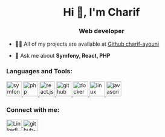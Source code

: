 <h1 align="center">Hi 👋, I'm Charif </h1>
<h3 align="center">Web developer</h3>

-   👨‍💻 All of my projects are available at [Github charif-ayouni](https://github.com/charif-ayouni)

-   💬 Ask me about **Symfony, React, PHP**

<h3 align="left">Languages and Tools:</h3>
<p align="left">
  <a href="https://www.symfony.com/" target="_blank">
		<img src="https://www.vectorlogo.zone/logos/symfony/symfony-icon.svg" alt="symfony" width="40" height="40"/>
	</a>
  <a href="https://www.php.com/" target="_blank">
		<img src="https://www.vectorlogo.zone/logos/php/php-icon.svg" alt="php" width="40" height="40"/>
	</a>
  <a href="https://fr.reactjs.org/" target="_blank">
		<img src="https://www.vectorlogo.zone/logos/reactjs/reactjs-icon.svg" alt="react.js" width="40" height="40"/>
	</a>
	<a href="https://github.com/" target="_blank">
		<img src="https://www.vectorlogo.zone/logos/github/github-tile.svg" alt="github" width="40" height="40"/>
	</a>
	<a href="https://www.docker.com/" target="_blank">
		<img src="https://raw.githubusercontent.com/gilbarbara/logos/master/logos/docker-icon.svg" alt="docker" width="40" height="40"/>
	</a>
	<a href="https://www.linux.org/" target="_blank">
		<img src="https://devicons.github.io/devicon/devicon.git/icons/linux/linux-original.svg" alt="linux" width="40" height="40"/>
	</a>
  	<a href="https://developer.mozilla.org/fr/docs/Web/JavaScript" target="_blank">
		<img src="https://www.vectorlogo.zone/logos/javascript/javascript-icon.svg" alt="javascript" width="40" height="40"/>
	</a>
</p>
<h3 align="left">Connect with me:</h3>
<p align="left">
  <a href="https://www.linkedin.com/in/ayounicharif/" target="blank">
		<img align="center" src="https://cdn.jsdelivr.net/npm/simple-icons@3.0.1/icons/linkedin.svg" alt="LinkedIn" height="30" width="40" />
	</a>
	<a href="https://github.com/charif-ayouni" target="blank">
		<img align="center" src="https://cdn.jsdelivr.net/npm/simple-icons@3.0.1/icons/github.svg" alt="github-pandemonium" height="30" width="40" />
	</a>
</p>
